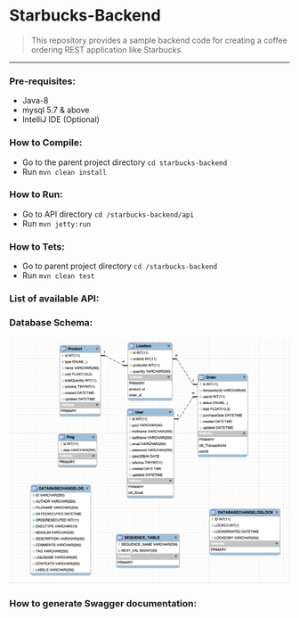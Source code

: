 # Starbucks-Backend
>This repository provides a sample backend code for creating a coffee ordering REST application like Starbucks. 

------------------------------------------------------------------------------------------------------------------
### Pre-requisites:
* Java-8
* mysql 5.7 & above
* IntelliJ IDE (Optional)

### How to Compile:
* Go to the parent project directory `cd starbucks-backend`
* Run `mvn clean install`

### How to Run:
* Go to API directory `cd /starbucks-backend/api`
* Run `mvn jetty:run` 

### How to Tets:
* Go to parent project directory `cd /starbucks-backend`
* Run `mvn clean test` 

### List of available API:


### Database Schema: 
![DBSchemas.png](common/src/main/resources/images/DBSchemas.png)

### How to generate Swagger documentation:

